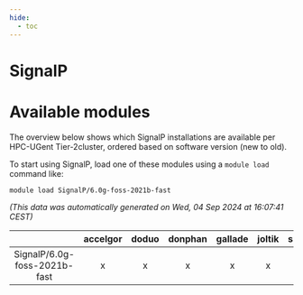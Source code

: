 ```yaml
---
hide:
  - toc
---
```


SignalP
=======

# Available modules


The overview below shows which SignalP installations are available per HPC-UGent Tier-2cluster, ordered based on software version (new to old).

To start using SignalP, load one of these modules using a `module load` command like:

```shell
module load SignalP/6.0g-foss-2021b-fast
```

*(This data was automatically generated on Wed, 04 Sep 2024 at 16:07:41 CEST)*  

| |accelgor|doduo|donphan|gallade|joltik|shinx|skitty|
| :---: | :---: | :---: | :---: | :---: | :---: | :---: | :---: |
|SignalP/6.0g-foss-2021b-fast|x|x|x|x|x|-|x|
